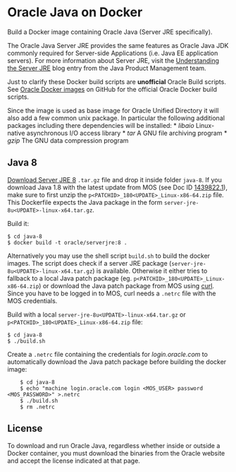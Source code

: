 Oracle Java on Docker
=====
Build a Docker image containing Oracle Java (Server JRE specifically).

The Oracle Java Server JRE provides the same features as Oracle Java JDK commonly required for Server-side Applications (i.e. Java EE application servers). For more information about Server JRE, visit the [Understanding the Server JRE](https://blogs.oracle.com/java-platform-group/understanding-the-server-jre) blog entry from the Java Product Management team.

Just to clarify these Docker build scripts are **unofficial** Oracle Build scripts. See [Oracle Docker images](https://github.com/oracle/docker-images) on GitHub for the official Oracle Docker build scripts.

Since the image is used as base image for Oracle Unified Directory it will also add a few common unix package. In particular the following additional packages including there dependencies will be installed:
    * *libaio* Linux-native asynchronous I/O access library
    * *tar* A GNU file archiving program
    * *gzip* The GNU data compression program

## Java 8
[Download Server JRE 8](http://www.oracle.com/technetwork/java/javase/downloads/server-jre8-downloads-2133154.html) `.tar.gz` file and drop it inside folder `java-8`. If you download Java 1.8 with the latest update from MOS (see Doc ID [1439822.1](https://support.oracle.com/epmos/faces/DocumentDisplay?id=1439822.1)), make sure to first unzip the `p<PATCHID>_180<UPDATE>_Linux-x86-64.zip` file. This Dockerfile expects the Java package in the form `server-jre-8u<UPDATE>-linux-x64.tar.gz`.

Build it:

```
$ cd java-8
$ docker build -t oracle/serverjre:8 .
```

Alternatively you may use the shell script `build.sh` to build the docker images. The script does check if a server JRE package (`server-jre-8u<UPDATE>-linux-x64.tar.gz`) is available. Otherwise it either tries to fallback to a local Java patch package (eg. `p<PATCHID>_180<UPDATE>_Linux-x86-64.zip`) or download the Java patch package from MOS using [curl](https://linux.die.net/man/1/curl). Since you have to be logged in to MOS, curl needs a `.netrc` file with the MOS credentials.

Build with a local `server-jre-8u<UPDATE>-linux-x64.tar.gz` or `p<PATCHID>_180<UPDATE>_Linux-x86-64.zip` file:

```
$ cd java-8
$ ./build.sh
```

Create a `.netrc` file containing the credentials for *login.oracle.com* to automatically download the Java patch package before building the docker image:

```
    $ cd java-8
    $ echo "machine login.oracle.com login <MOS_USER> password <MOS_PASSWORD>" >.netrc
    $ ./build.sh
    $ rm .netrc
```

## License

To download and run Oracle Java, regardless whether inside or outside a Docker container, you must download the binaries from the Oracle website and accept the license indicated at that page.
